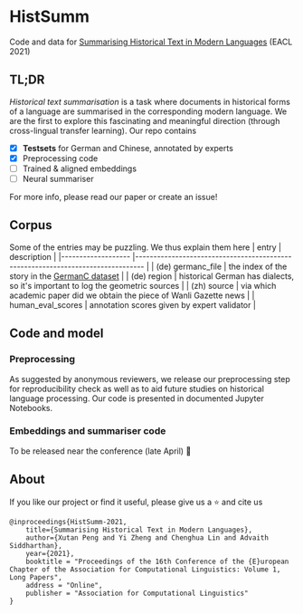 # HistSumm
Code and data for [Summarising Historical Text in Modern Languages](https://arxiv.org/pdf/2101.10759.pdf) (EACL 2021)

## TL;DR
*Historical text summarisation* is a task where documents in historical forms of a language are summarised in the corresponding modern language. We are the first to explore this fascinating and meaningful direction (through cross-lingual transfer learning). Our repo contains
 - [x] **Testsets** for German and Chinese, annotated by experts
 - [x] Preprocessing code
 - [ ] Trained & aligned embeddings
 - [ ] Neural summariser
 
For more info, please read our paper or create an issue!

## Corpus
Some of the entries may be puzzling. We thus explain them here
| entry             	| description                                                                    	|
|-------------------	|--------------------------------------------------------------------------------	|
| (de) germanc_file 	| the index of the story in the [GermanC dataset](http://hdl.handle.net/20.500.12024/2544)                               	|
| (de) region       	| historical German has dialects, so it's important to log the geometric sources 	|
| (zh) source       	| via which academic paper did we obtain the piece of Wanli Gazette news         	|
| human_eval_scores 	| annotation scores given by expert validator                                    	|


## Code and model
### Preprocessing
As suggested by anonymous reviewers, we release our preprocessing step for reproducibility check as well as to aid future studies on historical language processing. Our code is presented in documented Jupyter Notebooks.

### Embeddings and summariser code
To be released near the conference (late April) :eyes:

## About
If you like our project or find it useful, please give us a :star: and cite us
```
@inproceedings{HistSumm-2021,
    title={Summarising Historical Text in Modern Languages}, 
    author={Xutan Peng and Yi Zheng and Chenghua Lin and Advaith Siddharthan},
    year={2021},
    booktitle = "Proceedings of the 16th Conference of the {E}uropean Chapter of the Association for Computational Linguistics: Volume 1, Long Papers",
    address = "Online",
    publisher = "Association for Computational Linguistics"
}
```
